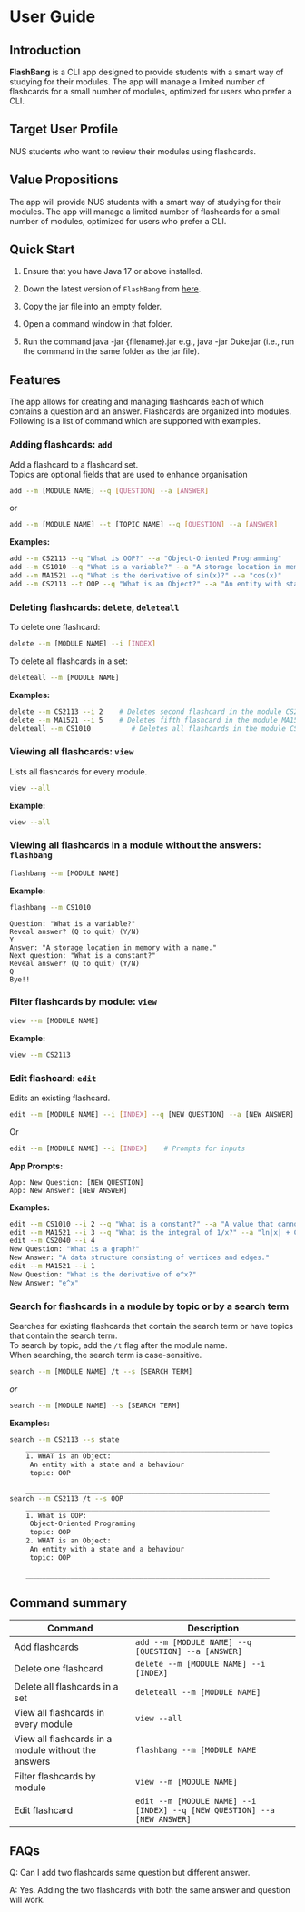 # User Guide

## Introduction

**FlashBang** is a CLI app designed to provide students with a smart way of studying for their modules. The app will manage a limited number of flashcards for a small number of modules, optimized for users who prefer a CLI.

## Target User Profile

NUS students who want to review their modules using flashcards. 

## Value Propositions

The app will provide NUS students with a smart way of studying for their modules. The app will manage a limited number of flashcards for a small number of modules, optimized for users who prefer a CLI.

## Quick Start

1. Ensure that you have Java 17 or above installed.

2. Down the latest version of `FlashBang` from [here](https://github.com/AY2425S1-CS2113-T11-2/tp/releases).

3. Copy the jar file into an empty folder.

4. Open a command window in that folder.

5. Run the command java -jar {filename}.jar e.g., java -jar Duke.jar (i.e., run the command in the same folder as the jar file).

## Features

The app allows for creating and managing flashcards each of which contains
a question and an answer. Flashcards are organized into modules. Following 
is a list of command which are supported with examples.

### Adding flashcards: `add`

Add a flashcard to a flashcard set. <br>
Topics are optional fields that are used to enhance organisation

```bash
add --m [MODULE NAME] --q [QUESTION] --a [ANSWER]
```
or
```bash
add --m [MODULE NAME] --t [TOPIC NAME] --q [QUESTION] --a [ANSWER]
```

**Examples:**
```bash
add --m CS2113 --q "What is OOP?" --a "Object-Oriented Programming"
add --m CS1010 --q "What is a variable?" --a "A storage location in memory with a name"
add --m MA1521 --q "What is the derivative of sin(x)?" --a "cos(x)"
add --m CS2113 --t OOP --q "What is an Object?" --a "An entity with state and behaviour"
```

### Deleting flashcards: `delete`, `deleteall`

To delete one flashcard:

```bash
delete --m [MODULE NAME] --i [INDEX]
```

To delete all flashcards in a set:

```bash
deleteall --m [MODULE NAME]
```

**Examples:**
```bash
delete --m CS2113 --i 2    # Deletes second flashcard in the module CS2113
delete --m MA1521 --i 5    # Deletes fifth flashcard in the module MA1521
deleteall --m CS1010          # Deletes all flashcards in the module CS1010
```

### Viewing all flashcards: `view`
Lists all flashcards for every module.
```bash
view --all
```

**Example:**
```bash
view --all
```

### Viewing all flashcards in a module without the answers: `flashbang`

```bash
flashbang --m [MODULE NAME]
```

**Example:**
```bash
flashbang --m CS1010
```
```
Question: "What is a variable?"
Reveal answer? (Q to quit) (Y/N)
Y
Answer: "A storage location in memory with a name." 
Next question: "What is a constant?"
Reveal answer? (Q to quit) (Y/N)
Q
Bye!!
```

### Filter flashcards by module: `view`
```bash
view --m [MODULE NAME]
```

**Example:**
```bash
view --m CS2113
```

### Edit flashcard: `edit`

Edits an existing flashcard.

```bash
edit --m [MODULE NAME] --i [INDEX] --q [NEW QUESTION] --a [NEW ANSWER]
```

Or 

```bash
edit --m [MODULE NAME] --i [INDEX]    # Prompts for inputs
```

**App Prompts:**
```
App: New Question: [NEW QUESTION]
App: New Answer: [NEW ANSWER]
```

**Examples:**
```bash
edit --m CS1010 --i 2 --q "What is a constant?" --a "A value that cannot be changed once initialized."
edit --m MA1521 --i 3 --q "What is the integral of 1/x?" --a "ln|x| + C"
edit --m CS2040 --i 4
New Question: "What is a graph?"
New Answer: "A data structure consisting of vertices and edges."
edit --m MA1521 --i 1
New Question: "What is the derivative of e^x?"
New Answer: "e^x"
```

### Search for flashcards in a module by topic or by a search term
Searches for existing flashcards that contain the search term or have topics that contain the search term.
<br>
To search by topic, add the `/t` flag after the module name.
<br>
When searching, the search term is case-sensitive.
```bash
search --m [MODULE NAME] /t --s [SEARCH TERM]
```
*or*
```bash
search --m [MODULE NAME] --s [SEARCH TERM]
```
**Examples:**
```bash
search --m CS2113 --s state
	____________________________________________________________
	1. WHAT is an Object: 
	 An entity with a state and a behaviour 
	 topic: OOP
	
	____________________________________________________________
search --m CS2113 /t --s OOP
	____________________________________________________________
	1. What is OOP: 
	 Object-Oriented Programing 
	 topic: OOP
	2. WHAT is an Object: 
	 An entity with a state and a behaviour 
	 topic: OOP
	
	____________________________________________________________

```

## Command summary

| Command | Description                                                                  |
| --- |------------------------------------------------------------------------------|
| Add flashcards | ```add --m [MODULE NAME] --q [QUESTION] --a [ANSWER]```                      |
| Delete one flashcard | ```delete --m [MODULE NAME] --i [INDEX]```                                   |
| Delete all flashcards in a set | ```deleteall --m [MODULE NAME]```                                            |
| View all flashcards in every module | ```view --all```                                                             |
| View all flashcards in a module without the answers | ```flashbang --m [MODULE NAME```                                             |
| Filter flashcards by module | ```view --m [MODULE NAME]```                                                 |
| Edit flashcard | ```edit --m [MODULE NAME] --i [INDEX] --q [NEW QUESTION] --a [NEW ANSWER]``` |

## FAQs
Q: Can I add two flashcards same question but different answer.

A: Yes. Adding the two flashcards with both the same answer and question will work.


